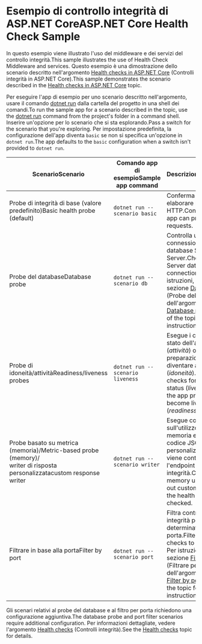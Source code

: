 # <a name="aspnet-core-health-check-sample"></a><span data-ttu-id="8ee40-101">Esempio di controllo integrità di ASP.NET Core</span><span class="sxs-lookup"><span data-stu-id="8ee40-101">ASP.NET Core Health Check Sample</span></span>

<span data-ttu-id="8ee40-102">In questo esempio viene illustrato l'uso del middleware e dei servizi del controllo integrità.</span><span class="sxs-lookup"><span data-stu-id="8ee40-102">This sample illustrates the use of Health Check Middleware and services.</span></span> <span data-ttu-id="8ee40-103">Questo esempio è una dimostrazione dello scenario descritto nell'argomento [Health checks in ASP.NET Core](https://docs.microsoft.com/aspnet/core/host-and-deploy/health-checks) (Controlli integrità in ASP.NET Core).</span><span class="sxs-lookup"><span data-stu-id="8ee40-103">This sample demonstrates the scenario described in the [Health checks in ASP.NET Core](https://docs.microsoft.com/aspnet/core/host-and-deploy/health-checks) topic.</span></span>

<span data-ttu-id="8ee40-104">Per eseguire l'app di esempio per uno scenario descritto nell'argomento, usare il comando [dotnet run](https://docs.microsoft.com/dotnet/core/tools/dotnet-run) dalla cartella del progetto in una shell dei comandi.</span><span class="sxs-lookup"><span data-stu-id="8ee40-104">To run the sample app for a scenario described in the topic, use the [dotnet run](https://docs.microsoft.com/dotnet/core/tools/dotnet-run) command from the project's folder in a command shell.</span></span> <span data-ttu-id="8ee40-105">Inserire un'opzione per lo scenario che si sta esplorando.</span><span class="sxs-lookup"><span data-stu-id="8ee40-105">Pass a switch for the scenario that you're exploring.</span></span> <span data-ttu-id="8ee40-106">Per impostazione predefinita, la configurazione dell'app diventa `basic` se non si specifica un'opzione in `dotnet run`.</span><span class="sxs-lookup"><span data-stu-id="8ee40-106">The app defaults to the `basic` configuration when a switch isn't provided to `dotnet run`.</span></span>

| <span data-ttu-id="8ee40-107">Scenario</span><span class="sxs-lookup"><span data-stu-id="8ee40-107">Scenario</span></span>                                               | <span data-ttu-id="8ee40-108">Comando app di esempio</span><span class="sxs-lookup"><span data-stu-id="8ee40-108">Sample app command</span></span>               | <span data-ttu-id="8ee40-109">Descrizione</span><span class="sxs-lookup"><span data-stu-id="8ee40-109">Description</span></span> |
| ------------------------------------------------------ | -------------------------------- | ----------- |
| <span data-ttu-id="8ee40-110">Probe di integrità di base (valore predefinito)</span><span class="sxs-lookup"><span data-stu-id="8ee40-110">Basic health probe (default)</span></span>                           | `dotnet run --scenario basic`    | <span data-ttu-id="8ee40-111">Conferma che l'app può elaborare le richieste HTTP.</span><span class="sxs-lookup"><span data-stu-id="8ee40-111">Confirms that the app can process HTTP requests.</span></span> |
| <span data-ttu-id="8ee40-112">Probe del database</span><span class="sxs-lookup"><span data-stu-id="8ee40-112">Database probe</span></span>                                         | `dotnet run --scenario db`       | <span data-ttu-id="8ee40-113">Controlla una connessione al database SQL Server.</span><span class="sxs-lookup"><span data-stu-id="8ee40-113">Checks a SQL Server database connection.</span></span> <span data-ttu-id="8ee40-114">Per istruzioni, vedere la sezione [Database probe](https://docs.microsoft.com/aspnet/core/host-and-deploy/health-checks#database-probe) (Probe del database) dell'argomento.</span><span class="sxs-lookup"><span data-stu-id="8ee40-114">See the [Database probe](https://docs.microsoft.com/aspnet/core/host-and-deploy/health-checks#database-probe) section of the topic for instructions.</span></span> |
| <span data-ttu-id="8ee40-115">Probe di idoneità/attività</span><span class="sxs-lookup"><span data-stu-id="8ee40-115">Readiness/liveness probes</span></span>                              | `dotnet run --scenario liveness` | <span data-ttu-id="8ee40-116">Esegue i controlli dello stato dell'app attiva (*attività*) o della preparazione dell'app a diventare attiva (*idoneità*).</span><span class="sxs-lookup"><span data-stu-id="8ee40-116">Performs checks for a live app status (*liveness*) versus the app preparing to become live (*readiness*).</span></span> |
| <span data-ttu-id="8ee40-117">Probe basato su metrica (memoria)/</span><span class="sxs-lookup"><span data-stu-id="8ee40-117">Metric-based probe (memory)/</span></span><br><span data-ttu-id="8ee40-118">writer di risposta personalizzata</span><span class="sxs-lookup"><span data-stu-id="8ee40-118">custom response writer</span></span> | `dotnet run --scenario writer`   | <span data-ttu-id="8ee40-119">Esegue controlli sull'utilizzo della memoria e scrive codice JSON personalizzato quando viene controllato l'endpoint di integrità.</span><span class="sxs-lookup"><span data-stu-id="8ee40-119">Checks against memory use and writes out custom JSON when the health endpoint is checked.</span></span> |
| <span data-ttu-id="8ee40-120">Filtrare in base alla porta</span><span class="sxs-lookup"><span data-stu-id="8ee40-120">Filter by port</span></span>                                         | `dotnet run --scenario port`     | <span data-ttu-id="8ee40-121">Filtra controlli di integrità per una determinata porta.</span><span class="sxs-lookup"><span data-stu-id="8ee40-121">Filters health checks to a given port.</span></span> <span data-ttu-id="8ee40-122">Per istruzioni, vedere la sezione [Filter by port](https://docs.microsoft.com/aspnet/core/host-and-deploy/health-checks#filter-by-port) (Filtrare per porta) dell'argomento.</span><span class="sxs-lookup"><span data-stu-id="8ee40-122">See the [Filter by port](https://docs.microsoft.com/aspnet/core/host-and-deploy/health-checks#filter-by-port) section of the topic for instructions.</span></span> |

<span data-ttu-id="8ee40-123">Gli scenari relativi al probe del database e al filtro per porta richiedono una configurazione aggiuntiva.</span><span class="sxs-lookup"><span data-stu-id="8ee40-123">The database probe and port filter scenarios require additional configuration.</span></span> <span data-ttu-id="8ee40-124">Per informazioni dettagliate, vedere l'argomento [Health checks](https://docs.microsoft.com/aspnet/core/host-and-deploy/health-checks) (Controlli integrità).</span><span class="sxs-lookup"><span data-stu-id="8ee40-124">See the [Health checks](https://docs.microsoft.com/aspnet/core/host-and-deploy/health-checks) topic for details.</span></span>
